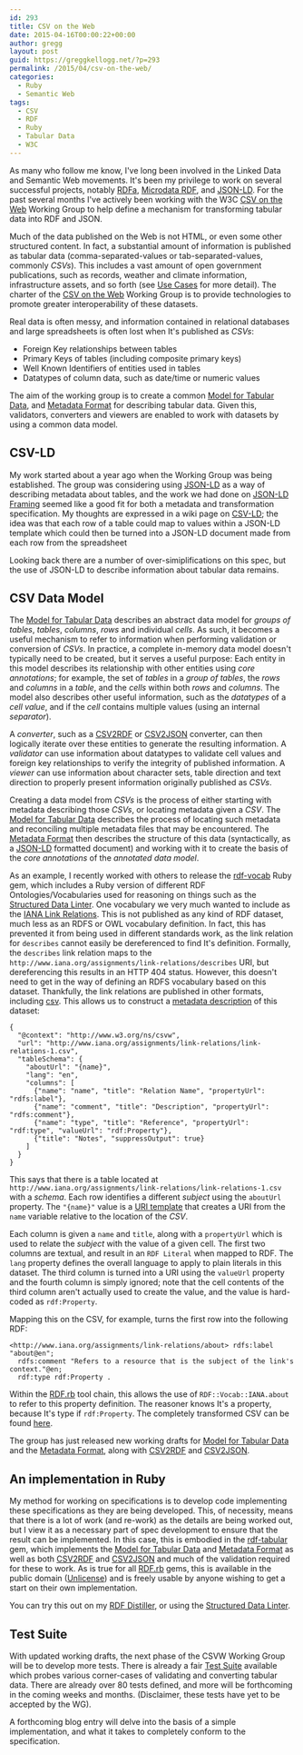 ```yaml
---
id: 293
title: CSV on the Web
date: 2015-04-16T00:00:22+00:00
author: gregg
layout: post
guid: https://greggkellogg.net/?p=293
permalink: /2015/04/csv-on-the-web/
categories:
  - Ruby
  - Semantic Web
tags:
  - CSV
  - RDF
  - Ruby
  - Tabular Data
  - W3C
---
```

As many who follow me know, I've long been involved in the Linked Data and Semantic Web movements. It's been my privilege to work on several successful projects, notably [RDFa](http://www.w3.org/TR/rdfa-core "HTML+RDFa 1.1"), [Microdata RDF](http://www.w3.org/TR/microdata-rdf "Microdata to RDF"), and [JSON-LD](http://www.w3.org/TR/json-ld "JSON-LD 1.0"). For the past several months I've actively been working with the W3C [CSV on the Web](http://www.w3.org/2013/csvw/wiki/Main_Page) Working Group to help define a mechanism for transforming tabular data into RDF and JSON.

Much of the data published on the Web is not HTML, or even some other structured content. In fact, a substantial amount of information is published as tabular data (comma-separated-values or tab-separated-values, commonly _CSVs_). This includes a vast amount of open government publications, such as records, weather and climate information, infrastructure assets, and so forth (see [Use Cases](http://www.w3.org/TR/csvw-ucr/) for more detail). The charter of the [CSV on the Web](http://www.w3.org/2013/csvw/wiki/Main_Page) Working Group is to provide technologies to promote greater interoperability of these datasets.

Real data is often messy, and information contained in relational databases and large spreadsheets is often lost when It's published as _CSVs_:

  * Foreign Key relationships between tables
  * Primary Keys of tables (including composite primary keys)
  * Well Known Identifiers of entities used in tables
  * Datatypes of column data, such as date/time or numeric values

The aim of the working group is to create a common [Model for Tabular Data](http://www.w3.org/TR/tabular-data-model/ "Model for Tabular Data and Metadata on the Web"), and [Metadata Format](http://www.w3.org/TR/tabular-metadata/ "Metadata Vocabulary for Tabular Data") for describing tabular data. Given this, validators, converters and viewers are enabled to work with datasets by using a common data model.

## CSV-LD

My work started about a year ago when the Working Group was being established. The group was considering using [JSON-LD](http://www.w3.org/TR/json-ld "JSON-LD 1.0") as a way of describing metadata about tables, and the work we had done on [JSON-LD Framing](http://json-ld.org/spec/latest/json-ld-framing/) seemed like a good fit for both a metadata and transformation specification. My thoughts are expressed in a wiki page on [CSV-LD](https://www.w3.org/2013/csvw/wiki/CSV-LD); the idea was that each row of a table could map to values within a JSON-LD template which could then be turned into a JSON-LD document made from each row from the spreadsheet

Looking back there are a number of over-simiplifications on this spec, but the use of JSON-LD to describe information about tabular data remains.

## CSV Data Model

The [Model for Tabular Data](http://www.w3.org/TR/tabular-data-model/ "Model for Tabular Data and Metadata on the Web") describes an abstract data model for _groups of tables_, _tables_, _columns_, _rows_ and individual _cells_. As such, it becomes a useful mechanism to refer to information when performing validation or conversion of _CSVs_. In practice, a complete in-memory data model doesn't typically need to be created, but it serves a useful purpose: Each entity in this model describes its relationship with other entities using _core annotations_; for example, the set of _tables_ in a _group of tables_, the _rows_ and _columns_ in a _table_, and the _cells_ within both _rows_ and _columns_. The model also describes other useful information, such as the _datatypes_ of a _cell value_, and if the _cell_ contains multiple values (using an internal _separator_).

A _converter_, such as a [CSV2RDF](http://w3c.github.io/csvw/csv2rdf/ "Generating RDF from Tabular Data on the Web") or [CSV2JSON](http://w3c.github.io/csvw/csv2json/ "Generating JSON from Tabular Data on the Web") converter, can then logically iterate over these entities to generate the resulting information. A _validator_ can use information about datatypes to validate cell values and foreign key relationships to verify the integrity of published information. A _viewer_ can use information about character sets, table direction and text direction to properly present information originally published as _CSVs_.

Creating a data model from _CSVs_ is the process of either starting with metadata describing those _CSVs_, or locating metadata given a _CSV_. The [Model for Tabular Data](http://www.w3.org/TR/tabular-data-model/ "Model for Tabular Data and Metadata on the Web") describes the process of locating such metadata and reconciling multiple metadata files that may be encountered. The [Metadata Format](http://www.w3.org/TR/tabular-metadata/ "Metadata Vocabulary for Tabular Data") then describes the structure of this data (syntactically, as a [JSON-LD](http://www.w3.org/TR/json-ld "JSON-LD 1.0") formatted document) and working with it to create the basis of the _core annotations_ of the _annotated data model_.

As an example, I recently worked with others to release the [rdf-vocab](http://rubygems.org/gems/rdf-vocab) Ruby gem, which includes a Ruby version of different RDF Ontologies/Vocabularies used for reasoning on things such as the [Structured Data Linter](http://linter.structured-data.org/). One vocabulary we very much wanted to include as the [IANA Link Relations](http://www.iana.org/assignments/link-relations/link-relations.xhtml). This is not published as any kind of RDF dataset, much less as an RDFS or OWL vocabulary definition. In fact, this has prevented it from being used in different standards work, as the link relation for `describes` cannot easily be dereferenced to find It's definition. Formally, the `describes` link relation maps to the `http://www.iana.org/assignments/link-relations/describes` URI, but dereferencing this results in an HTTP 404 status. However, this doesn't need to get in the way of defining an RDFS vocabulary based on this dataset. Thankfully, the link relations are published in other formats, including [csv](http://www.iana.org/assignments/link-relations/link-relations-1.csv). This allows us to construct a [metadata description](https://github.com/ruby-rdf/rdf-vocab/blob/develop/etc/iana-metadata.json) of this dataset:

    {
      "@context": "http://www.w3.org/ns/csvw",
      "url": "http://www.iana.org/assignments/link-relations/link-relations-1.csv",
      "tableSchema": {
        "aboutUrl": "{name}",
        "lang": "en",
        "columns": [
          {"name": "name", "title": "Relation Name", "propertyUrl": "rdfs:label"},
          {"name": "comment", "title": "Description", "propertyUrl": "rdfs:comment"},
          {"name": "type", "title": "Reference", "propertyUrl": "rdf:type", "valueUrl": "rdf:Property"},
          {"title": "Notes", "suppressOutput": true}
        ]
      }
    }
    

This says that there is a table located at `http://www.iana.org/assignments/link-relations/link-relations-1.csv` with a _schema_. Each row identifies a different _subject_ using the `aboutUrl` property. The `"{name}"` value is a [URI template](https://tools.ietf.org/html/rfc6570) that creates a URI from the `name` variable relative to the location of the _CSV_.

Each column is given a `name` and `title`, along with a `propertyUrl` which is used to relate the _subject_ with the value of a given cell. The first two columns are textual, and result in an `RDF Literal` when mapped to RDF. The `lang` property defines the overall language to apply to plain literals in this dataset. The third column is turned into a URI using the `valueUrl` property and the fourth column is simply ignored; note that the cell contents of the third column aren't actually used to create the value, and the value is hard-coded as `rdf:Property`.

Mapping this on the CSV, for example, turns the first row into the following RDF:

    <http://www.iana.org/assignments/link-relations/about> rdfs:label "about@en";
      rdfs:comment "Refers to a resource that is the subject of the link's context."@en;
      rdf:type rdf:Property .
    

Within the [RDF.rb](http://rdf.rubyforge.org/) tool chain, this allows the use of `RDF::Vocab::IANA.about` to refer to this property definition. The reasoner knows It's a property, because It's type if `rdf:Property`. The completely transformed CSV can be found [here](https://raw.githubusercontent.com/ruby-rdf/rdf-vocab/develop/etc/iana.ttl).

The group has just released new working drafts for [Model for Tabular Data](http://www.w3.org/TR/tabular-data-model/ "Model for Tabular Data and Metadata on the Web") and the [Metadata Format](http://www.w3.org/TR/tabular-metadata/ "Metadata Vocabulary for Tabular Data"), along with [CSV2RDF](http://w3c.github.io/csvw/csv2rdf/ "Generating RDF from Tabular Data on the Web") and [CSV2JSON](http://w3c.github.io/csvw/csv2json/ "Generating JSON from Tabular Data on the Web").

## An implementation in Ruby

My method for working on specifications is to develop code implementing these specifications as they are being developed. This, of necessity, means that there is a lot of work (and re-work) as the details are being worked out, but I view it as a necessary part of spec development to ensure that the result can be implemented. In this case, this is embodied in the [rdf-tabular](http://rubygems.org/gems/rdf-tabular) gem, which implements the [Model for Tabular Data](http://www.w3.org/TR/tabular-data-model/ "Model for Tabular Data and Metadata on the Web") and [Metadata Format](http://www.w3.org/TR/tabular-metadata/ "Metadata Vocabulary for Tabular Data") as well as both [CSV2RDF](http://w3c.github.io/csvw/csv2rdf/ "Generating RDF from Tabular Data on the Web") and [CSV2JSON](http://w3c.github.io/csvw/csv2json/ "Generating JSON from Tabular Data on the Web") and much of the validation required for these to work. As is true for all [RDF.rb](http://rdf.rubyforge.org/) gems, this is available in the public domain ([Unlicense](http://unlicense.org)) and is freely usable by anyone wishing to get a start on their own implementation.

You can try this out on my [RDF Distiller](http://rdf.greggkellogg.net/distiller), or using the [Structured Data Linter](http://linter.structured-data.org/).

## Test Suite

With updated working drafts, the next phase of the CSVW Working Group will be to develop more tests. There is already a fair [Test Suite](http://w3c.github.io/csvw/tests/) available which probes various corner-cases of validating and converting tabular data. There are already over 80 tests defined, and more will be forthcoming in the coming weeks and months. (Disclaimer, these tests have yet to be accepted by the WG).

A forthcoming blog entry will delve into the basis of a simple implementation, and what it takes to completely conform to the specification.